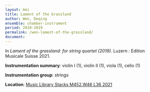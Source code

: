 ```yaml
---
layout: mei
title: Lament of the Grassland
author: Wen, Deqing
ensemble: chamber-instrument
period: 2010-2019
permalink: /wen-lament-of-the-grassland/
document:
---
```


In *Lament of the grassland: for string quartet (2019).* Luzern : Edition Musicale Suisse 2021.

**Instrumentation summary**: violin I (1), violin II (1), viola (1), cello (1)

**Instrumentation group**: strings

**Location**: <a href="https://tufts.primo.exlibrisgroup.com/permalink/01TUN_INST/1kc9gia/alma991018414738903851" target="_blank">Music Library Stacks M452.W46 L36 2021</a>